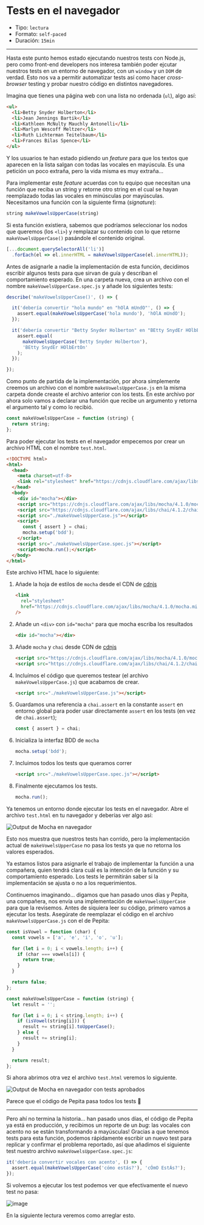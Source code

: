 # Tests en el navegador

* Tipo: `lectura`
* Formato: `self-paced`
* Duración: `15min`

***

Hasta este punto hemos estado ejecutando nuestros tests con Node.js, pero como
front-end developers nos interesa también poder ejcutar nuestros tests en un
entorno de navegador, con un `window` y un `DOM` de verdad. Esto nos va a
permitir automatizar tests así como hacer _cross-browser_ testing y probar
nuestro código en distintos navegadores.

Imagina que tienes una página web con una lista no ordenada (`ul`), algo así:

```html
<ul>
  <li>Betty Snyder Holberton</li>
  <li>Jean Jennings Bartik</li>
  <li>Kathleen McNulty Mauchly Antonelli</li>
  <li>Marlyn Wescoff Meltzer</li>
  <li>Ruth Lichterman Teitelbaum</li>
  <li>Frances Bilas Spence</li>
</ul>
```

Y los usuarios te han estado pidiendo un _feature_ para que los textos que
aparecen en la lista salgan con todas las vocales en mayúscula. Es una petición
un poco extraña, pero la vida misma es muy extraña...

Para implementar este _feature_ acuerdas con tu equipo que necesitan una función
que reciba un string y retorne otro string en el cual se hayan reemplazado todas
las vocales en minúsculas por mayúsculas. Necesitamos una función con la
siguiente firma (_signature_):

```js
string makeVowelsUpperCase(string)
```

Si esta función existiera, sabemos que podríamos seleccionar los nodos que
queremos (los `<li>`) y remplazar su contenido con lo que retorne
`makeVowelsUpperCase()` pasándole el contenido original.

```js
[...document.querySelectorAll('li')]
  .forEach(el => el.innerHTML = makeVowelsUpperCase(el.innerHTML));
```

Antes de asignarle a nadie la implementación de esta función, decidimos escribir
algunos tests para que sirvan de guía y describan el comportamiento esperado. En
una carpeta nueva, crea un archivo con el nombre `makeVowelsUpperCase.spec.js` y
añade los siguientes tests:

```js
describe('makeVowelsUpperCase()', () => {

  it('debería convertir "hola mundo" en "hOlA mUndO"', () => {
    assert.equal(makeVowelsUpperCase('hola mundo'), 'hOlA mUndO');
  });

  it('debería convertir "Betty Snyder Holberton" en "BEtty SnydEr HOlbErtOn"', () => {
    assert.equal(
      makeVowelsUpperCase('Betty Snyder Holberton'),
      'BEtty SnydEr HOlbErtOn'
    );
  });

});
```

Como punto de partida de la implementación, por ahora simplemente creemos un
archivo con el nombre `makeVowelsUpperCase.js` en la misma carpeta donde creaste
el archivo anterior con los tests. En este archivo por ahora solo vamos a
declarar una función que recibe un argumento y retorna el argumento tal y como
lo recibió.

```js
const makeVowelsUpperCase = function (string) {
  return string;
};
```

Para poder ejecutar los tests en el navegador empecemos por crear un archivo
HTML con el nombre `test.html`.

```html
<!DOCTYPE html>
<html>
  <head>
    <meta charset=utf-8>
    <link rel="stylesheet" href="https://cdnjs.cloudflare.com/ajax/libs/mocha/4.1.0/mocha.min.css" />
  </head>
  <body>
    <div id="mocha"></div>
    <script src="https://cdnjs.cloudflare.com/ajax/libs/mocha/4.1.0/mocha.min.js"></script>
    <script src="https://cdnjs.cloudflare.com/ajax/libs/chai/4.1.2/chai.min.js"></script>
    <script src="./makeVowelsUpperCase.js"></script>
    <script>
      const { assert } = chai;
      mocha.setup('bdd');
    </script>
    <script src="./makeVowelsUpperCase.spec.js"></script>
    <script>mocha.run();</script>
  </body>
</html>
```

Este archivo HTML hace lo siguiente:

1. Añade la hoja de estilos de `mocha` desde el CDN de [cdnjs](https://cdnjs.com/)
   ```html
   <link
     rel="stylesheet"
     href="https://cdnjs.cloudflare.com/ajax/libs/mocha/4.1.0/mocha.min.css"
   />
   ```
2. Añade un `<div>` con `id="mocha"` para que mocha escriba los resultados
   ```html
   <div id="mocha"></div>
   ```
3. Añade `mocha` y `chai` desde CDN de [cdnjs](https://cdnjs.com/)
   ```html
   <script src="https://cdnjs.cloudflare.com/ajax/libs/mocha/4.1.0/mocha.min.js"></script>
   <script src="https://cdnjs.cloudflare.com/ajax/libs/chai/4.1.2/chai.min.js"></script>
   ```
4. Incluímos el código que queremos testear (el archivo
   `makeVowelsUpperCase.js`) que acabamos de crear.
   ```html
   <script src="./makeVowelsUpperCase.js"></script>
   ```
5. Guardamos una referencia a `chai.assert` en la constante `assert` en entorno
   global para poder usar directamente `assert` en los tests (en vez de
   `chai.assert`);
   ```js
   const { assert } = chai;
   ```
6. Inicializa la interfaz BDD de `mocha`
   ```js
   mocha.setup('bdd');
   ```
7. Incluimos todos los tests que queramos correr
   ```html
   <script src="./makeVowelsUpperCase.spec.js"></script>
   ```
8. Finalmente ejecutamos los tests.
   ```js
   mocha.run();
   ```

Ya tenemos un entorno donde ejecutar los tests en el navegador. Abre el archivo
`test.html` en tu navegador y deberías ver algo así:

![Output de Mocha en navegador](https://user-images.githubusercontent.com/110297/34898926-a840563a-f7c3-11e7-8872-c3f3a1f5339d.png)

Esto nos muestra que nuestros tests han corrido, pero la implementación actual
de `makeVowelsUpperCase` no pasa los tests ya que no retorna los valores
esperados.

Ya estamos listos para asignarle el trabajo de implementar la función a una
compañera, quien tendrá clara cuál es la intención de la función y su
comportamiento esperado. Los tests le permitirán saber si la implementación se
ajusta o no a los requerimientos.

Continuemos imaginando... digamos que han pasado unos días y Pepita, una
compañera, nos envía una implementación de `makeVowelsUpperCase` para que la
revisemos. Antes de siquiera leer su código, primero vamos a ejecutar los tests.
Asegúrate de reemplazar el código en el archivo `makeVowelsUpperCase.js` con el
de Pepita:

```js
const isVowel = function (char) {
  const vowels = ['a', 'e', 'i', 'o', 'u'];

  for (let i = 0; i < vowels.length; i++) {
    if (char === vowels[i]) {
      return true;
    }
  }

  return false;
};

const makeVowelsUpperCase = function (string) {
  let result = '';

  for (let i = 0; i < string.length; i++) {
    if (isVowel(string[i])) {
      result += string[i].toUpperCase();
    } else {
      result += string[i];
    }
  }

  return result;
};
```

Si ahora abrimos otra vez el archivo `test.html` veremos lo siguiente.

![Output de Mocha en navegador con tests aprobados](https://user-images.githubusercontent.com/110297/34899917-c8f6d402-f7c9-11e7-9e69-c00ed149d0e0.png)

Parece que el código de Pepita pasa todos los tests :tada:

***

Pero ahí no termina la historia... han pasado unos días, el código de Pepita ya
está en producción, y recibimos un reporte de un _bug_: las vocales con acento
no se están transformando a mayúsculas! Gracias a que tenemos tests para esta
función, podemos rápidamente escribir un nuevo test para replicar y confirmar
el problema reportado, así que añadimos el siguiente test nuestro archivo
`makeVowelsUpperCase.spec.js`:

```js
it('debería convertir vocales con acento', () => {
  assert.equal(makeVowelsUpperCase('cómo estás?'), 'cÓmO EstÁs?');
});
```

Si volvemos a ejecutar los test podemos ver que efectivamente el nuevo test no
pasa:

![image](https://user-images.githubusercontent.com/110297/34906409-37ba7ecc-f83b-11e7-9500-10b5d1b49842.png)

En la siguiente lectura veremos como arreglar esto.
